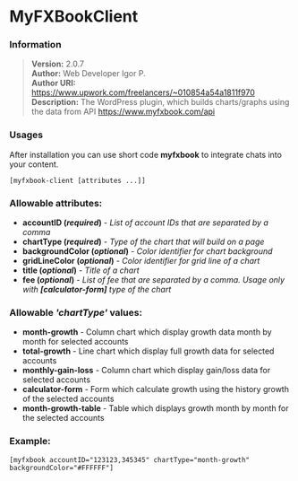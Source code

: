 # MyFXBookClient

### Information
> **Version:** 2.0.7<br/>
> **Author:** Web Developer Igor P.<br/>
> **Author URI:** <https://www.upwork.com/freelancers/~010854a54a1811f970><br/>
> **Description:** The WordPress plugin, which builds charts/graphs using the data from  API <https://www.myfxbook.com/api>

### Usages
After installation you can use short code **myfxbook** to integrate chats into your content.
```text
[myfxbook-client [attributes ...]]
```

### Allowable attributes:
* **accountID (_required_)** - _List of account IDs that are separated by a comma_
* **chartType (_required_)** - _Type of the chart that will build on a page_
* **backgroundColor (_optional_)** - _Color identifier for chart background_
* **gridLineColor (_optional_)** - _Color identifier for grid line of a chart_
* **title (_optional_)** - _Title of a chart_
* **fee (_optional_)** - _List of fee that are separated by a comma. Usage only with **[calculator-form]** type of the chart_

### Allowable _'chartType'_ values:
* **month-growth** - Column chart which display growth data month by month for selected accounts
* **total-growth** - Line chart which display full growth data for selected accounts
* **monthly-gain-loss** - Column chart which display gain/loss data for selected accounts
* **calculator-form** - Form which calculate growth using the history growth of the selected accounts
* **month-growth-table** - Table which displays growth month by month for the selected accounts

### Example:
```text
[myfxbook accountID="123123,345345" chartType="month-growth" backgroundColor="#FFFFFF"]
```
